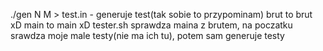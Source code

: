 ./gen N M > test.in - generuje test(tak sobie to przypominam)
brut to brut xD
main to main xD
tester.sh sprawdza maina z brutem, na poczatku srawdza moje male testy(nie ma ich tu), potem sam generuje testy
